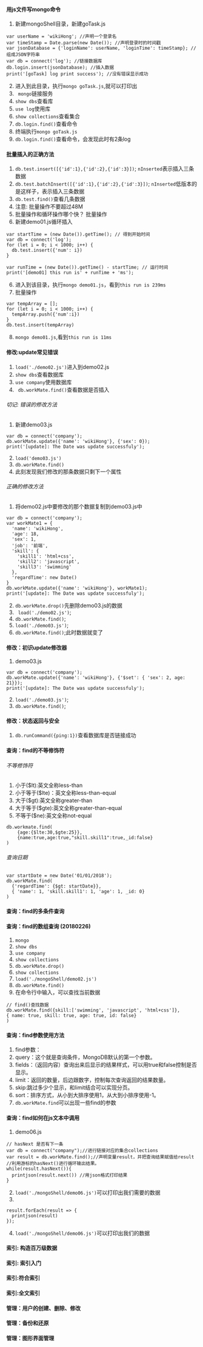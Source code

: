 #### 用js文件写mongo命令
1. 新建mongoShell目录，新建goTask.js
```
var userName = 'wikiHong'; //声明一个登录名  
var timeStamp = Date.parse(new Date()); //声明登录时的时间戳 
var jsonDatabase = {'loginName': userName, 'loginTime': timeStamp}; //组成JSON字符串
var db = connect('log'); //链接数据库
db.login.insert(jsonDatabase); //插入数据
print('[goTask] log print success'); //没有错误显示成功
```
2. 进入到此目录，执行`mongo goTask.js`,就可以打印出
3. ` mongo`链接服务
4. `show dbs`查看库
5. `use log`使用库
6. `show collections`查看集合
7. `db.login.find()`查看命令
8. 终端执行`mongo goTask.js`
8. `db.login.find()`查看命令，会发现此时有2条log

#### 批量插入的正确方法
1. `db.test.insert([{'id':1},{'id':2},{'id':3}])`; `nInserted`表示插入三条数据
1. `db.test.batchInsert([{'id':1},{'id':2},{'id':3}])`; `nInserted`低版本的是这样子，表示插入三条数据
2. `db.test.find()`查看几条数据
3. 注意: 批量操作不要超过48M
4. 批量操作和循环操作哪个快？ 批量操作
5. 新建demo01.js循环插入
```
var startTime = (new Date()).getTime(); // 得到开始时间
var db = connect('log');
for (let i = 0; i < 1000; i++) {
  db.test.insert({'num': i})
}

var runTime = (new Date()).getTime() - startTime; // 运行时间
print('[demo01] this run is' + runTime + 'ms');
```
6. 进入到该目录，执行`mongo demo01.js`，看到`this run is 239ms`
7. 批量操作
```
var tempArray = [];
for (let i = 0; i < 1000; i++) {
  tempArray.push({'num':i})
}
db.test.insert(tempArray)
```
8. `mongo demo01.js`,看到`this run is 11ms`

#### 修改:update常见错误
1. `load('./demo02.js')`进入到demo02.js
2. `show dbs`查看数据库
3. `use company`使用数据库
4. ` db.workMate.find()`查看数据是否插入
###### 切记: 错误的修改方法
1. 新建demo03.js
```
var db = connect('company');
db.workMate.update({'name': 'wikiHong'}, {'sex': 0});
print('[update]: The Date was update successfuly');
```
2. `load('demo03.js')`
3. `db.workMate.find()`
4. 此刻发现我们修改的那条数据只剩下一个属性

###### 正确的修改方法
1. 将demo02.js中要修改的那个数据复制到demo03.js中
```
var db = connect('company');
var workMate1 = {
  'name': 'wikiHong',
  'age': 18,
  'sex': 1,
  'job': '前端',
  'skill': {
    'skill1': 'html+css',
    'skill2': 'javascript',
    'skill3': 'swimming'
  },
  'regardTime': new Date()
}
db.workMate.update({'name': 'wikiHong'}, workMate1);
print('[update]: The Date was update successfuly');
```
2. `db.workMate.drop()`先删除demo03.js的数据
3. ` load('./demo02.js')`;
4. `db.workMate.find()`;
5. `load('./demo03.js')`;
6. `db.workMate.find()`;此时数据就变了

#### 修改：初识update修改器
1. demo03.js
```
var db = connect('company');
db.workMate.update({'name': 'wikiHong'}, {'$set': { 'sex': 2, age: 21}});
print('[update]: The Date was update successfuly');
```
2. `load('./demo03.js')`;
3. `db.workMate.find()`;

#### 修改：状态返回与安全
1. `db.runCommand({ping:1})`查看数据库是否链接成功

#### 查询：find的不等修饰符
###### 不等修饰符
1. 小于($lt):英文全称less-than
2. 小于等于($lte)：英文全称less-than-equal
3. 大于($gt):英文全称greater-than
4. 大于等于($gte):英文全称greater-than-equal
5. 不等于($ne):英文全称not-equal
```
db.workmate.find(
    {age:{$lte:30,$gte:25}},
    {name:true,age:true,"skill.skill1":true,_id:false}
)
```
###### 查询日期
```
var startDate = new Date('01/01/2018');
db.workMate.find(
  {'regardTime': {$gt: startDate}},
  { 'name': 1, 'skill.skill1': 1, 'age': 1, _id: 0}
)
```
#### 查询：find的多条件查询
#### 查询：find的数组查询 (20180226)
1. `mongo`
2. `show dbs`
3. `use company`
4. `show collections`
5. `db.workMate.drop()`
6. `show collections`
7. `load('./mongoShell/demo02.js')`
8. `db.workMate.find()`
9. 在命令行中输入，可以查找当前数据
  ```
  // find()查找数据
  db.workMate.find({skill:['swimming', 'javascript', 'html+css']},
  { name: true, skill: true, age: true, id: false}
  )
  ```
#### 查询：find参数使用方法
1. find参数：
  1. query：这个就是查询条件，MongoDB默认的第一个参数。
  2. fields：（返回内容）查询出来后显示的结果样式，可以用true和false控制是否显示。
  3. limit：返回的数量，后边跟数字，控制每次查询返回的结果数量。
  4. skip:跳过多少个显示，和limit结合可以实现分页。
  5. sort：排序方式，从小到大排序使用1，从大到小排序使用-1。
2. `db.workMate.find`可以出现一些find的参数
#### 查询：find如何在js文本中调用
1. demo06.js
```
// hasNext 是否有下一条
var db = connect("company");//进行链接对应的集合collections
var result = db.workMate.find();//声明变量result，并把查询结果赋值给result
//利用游标的hasNext()进行循环输出结果。
while(result.hasNext()){
  printjson(result.next()) //用json格式打印结果
}

```
2. `load('./mongoShell/demo06.js')`可以打印出我们需要的数据
3. 
```
result.forEach(result => {
  printjson(result)
});
```
4. `load('./mongoShell/demo06.js')`可以打印出我们的数据
#### 索引: 构造百万级数据
#### 索引: 索引入门
#### 索引:符合索引
#### 索引:全文索引
#### 管理：用户的创建、删除、修改
#### 管理：备份和还原
#### 管理：图形界面管理

